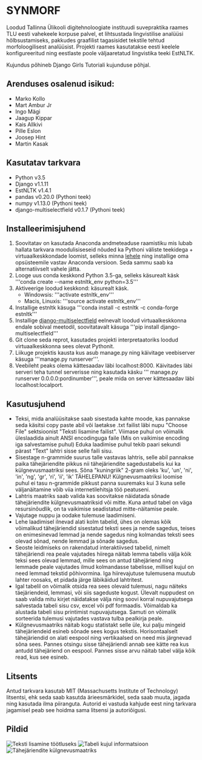 # SYNMORF
Loodud Tallinna Ülikooli digitehnoloogiate instituudi suvepraktika raames TLU eesti vahekeele korpuse palvel, et lihtsustada lingvistilise analüüsi hõlbsustamiseks, pakkudes graafilist tagasisidet tekstile tehtud morfoloogilisest analüüsist. Projekti raames kasutatakse eesti keelele konfigureeritud ning eestlaste poole väljaaretatud lingvistika teeki EstNLTK.

Kujundus põhineb Django Girls Tutoriali kujunduse põhjal.

## Arenduses osalenud isikud:
* Marko Kollo
* Mart Ambur Jr
* Ingo Mägi
* Jaagup Kippar
* Kais Allkivi
* Pille Eslon 
* Joosep Hint
* Martin Kasak

## Kasutatav tarkvara
* Python v3.5
* Django v1.1.11
* EstNLTK v1.4.1
* pandas v0.20.0 (Pythoni teek)
* numpy  v1.13.0 (Pythoni teek)
* django-multiselectfield v0.1.7 (Pythoni teek)

## Installeerimisjuhend
1. Soovitatav on kasutada Anaconda andmeteaduse raamistiku mis lubab hallata tarkvara moodulisiseseid nõuded ka Pythoni väliste teekidega + virtuaalkeskkondade loomist, selleks minna [lehele](https://www.continuum.io/downloads) ning installige oma opsüsteemile vastav Anaconda versioon. Seda sammu saab ka alternatiivselt vahele jätta.
1. Looge uus conda keskkond Python 3.5-ga, selleks käsurealt käsk 
'''conda create --name estnltk_env python=3.5'''
1. Aktiveerige loodud keskkond: käsurealt käsk. 
    * Windowsis: '''activate estnltk_env'''
    * Macis, Linuxis: '''source activate estnltk_env'''
1. Installige estnltk käsuga 
'''conda install -c estnltk -c conda-forge estnltk'''
1. Installige [django-multiselectfield](https://pypi.python.org/pypi/django-multiselectfield) eelnevalt loodud virtuaalkeskkonna endale sobival meetodil,
soovitatavalt käsuga '''pip install django-multiselectfield'''
1. Git clone seda reprot, kasutades projekti interpretaatoriks loodud virtuaalkeskkonna sees olevat Pythonit.
1. Liikuge projektis kausta kus asub manage.py ning käivitage veebiserver käsuga '''manage.py runserver'''.
1. Veebileht peaks olema kättesaadav läbi localhost:8000. Käivitades läbi serveri teha tunnel serverisse ning kasutada käsku 
''' manage.py runserver 0.0.0.0:pordinumber''', peale mida on server kättesaadav läbi localhost:localport.


## Kasutusjuhend
* Teksi, mida analüüsitakse saab sisestada kahte moode, kas pannakse seda käsitsi copy paste abil või laetakse .txt failist läbi
nupu "Choose File" sektsioonist "Teksti lisamine failist". Viimase puhul on võimalik üleslaadida ainult ANSI encodinguga faile (Mis on vaikimise encoding iga salvestamise puhul)
Eduka laadimise puhul tekib paari sekundi pärast "Text" lahtri sisse selle faili sisu. 
* Sisestage n-grammide suurus talle vastavas lahtris, selle abil pannakse paika tähejäriendite pikkus nii tähejäriendite
sagedustabelis kui ka külgnevusmaatriksi sees. Sõna "kuningriik" 2-gram oleks 'ku', 'un', 'ni', 'in', 'ng', 'gr', 'ri', 'ii', 'ik'
TÄHELEPANU! Külgnevusmaatriksi loomise puhul ei tasu n-grammide pikkust panna suuremaks kui 3 kuna selle väljanäitamine võib viia internetilehitsja töö peatuseni.
* Lahtris maatriks saab valida kas soovitakse näidatada sõnade tähejäriendite külgnevusmaatriksid või mitte. Kuna antud tabel on väga resursinõudlik, on ta vaikimise seadistatud
mitte-näitamise peale.
* Vajutage nuppu ja oodake tulemuse laadimiseni.
* Lehe laadimisel ilnevad alati kolm tabelid, ühes on olemas kõik võimalikud tähejäriendid sisestatud teksti sees ja nende sagedus,
teises on enimesinevad lemmad ja nende sagedus ning kolmandas teksti sees olevad sõnad, nende lemmad ja sõnade sagedus.
* Seoste leidmiseks on rakendatud interaktiivsed tabelid, nimelt tähejäriendi rea peale vajutades hiirega näitab lemma tabelis välja
kõik teksi sees olevad lemmad, mille sees on antud tähejäriend ning lemmade peale vajutades ilmud kolmandasse tabelisse,
millisel kujul on need lemmad tekstid põhivormina. Iga hiirevajutuse tulemusena muutub lahter roosaks, et pidada järge läbikäidud lahtritest.
* Igal tabelil on võimalik otsida rea sees olevaid tulemusi, nagu näiteks täejäriendeid, lemmasi, või siis sageduste kogust.
Ülevalt nuppudest on saab valida mitu kirjet näidatakse välja ning soovi korral nupuvajutsega salvestada tabeli sisu csv, excel või pdf formaadis. 
Võimaldab ka alustada tabeli sisu printimist nupuvajutsega.
Samuti on võimalik sorteerida tulemusi vajutades vastava tulba pealkirja peale.
* Külgnevusmaatriks näitab kogu statistakt selle üle, kui palju mingeid tähejäriendeid esineb sõnade sees kogus tekstis.
Horisontaalselt tähejäriendid on alati eespool ning vertikaalsed on need mis järgnevad sõna sees.
Pannes otsingu sisse tähejäriendi annab see kätte rea kus antudd tähejäriend on eespool. Pannes sisse arvu
näitab tabel välja kõik read, kus see esineb.


## Litsents
Antud tarkvara kasutab MIT (Massachusetts Institute of Technology) litsentsi, ehk seda saab kasutda ärieesmärkidel, seda
saab muuta, jagada ning kasutada ilma piiranguta. Autorid ei vastuda kahjude eest ning tarkvara jagamisel
peab see hoidma sama litsensi ja autoriõigusi.


## Pildid
![Teksti lisamine töötluseks](http://www.tlu.ee/~mkollo/SYNMORF/mpWKnDgRRKu65lZxXmX0eQ.png)
![Tabeli kujul informatsioon](http://www.tlu.ee/~mkollo/SYNMORF/MIlbH9F2Su6MkNGrbtxQeg.png)
![Tähejäriendite külgnevusmaatriks](http://www.tlu.ee/~mkollo/SYNMORF/r02EcTT8TSGXUwQxGANTFQ.png)
